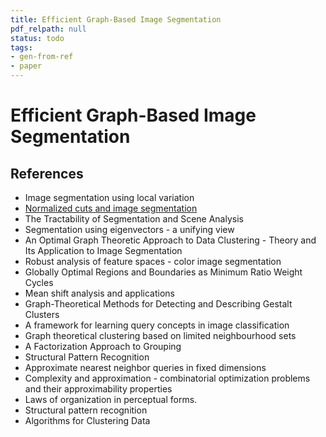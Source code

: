 ```yaml
---
title: Efficient Graph-Based Image Segmentation
pdf_relpath: null
status: todo
tags:
- gen-from-ref
- paper
---
```


# Efficient Graph-Based Image Segmentation

## References

- Image segmentation using local variation
- [Normalized cuts and image segmentation](./normalized-cuts-and-image-segmentation.md)
- The Tractability of Segmentation and Scene Analysis
- Segmentation using eigenvectors - a unifying view
- An Optimal Graph Theoretic Approach to Data Clustering - Theory and Its Application to Image Segmentation
- Robust analysis of feature spaces - color image segmentation
- Globally Optimal Regions and Boundaries as Minimum Ratio Weight Cycles
- Mean shift analysis and applications
- Graph-Theoretical Methods for Detecting and Describing Gestalt Clusters
- A framework for learning query concepts in image classification
- Graph theoretical clustering based on limited neighbourhood sets
- A Factorization Approach to Grouping
- Structural Pattern Recognition
- Approximate nearest neighbor queries in fixed dimensions
- Complexity and approximation - combinatorial optimization problems and their approximability properties
- Laws of organization in perceptual forms.
- Structural pattern recognition
- Algorithms for Clustering Data
